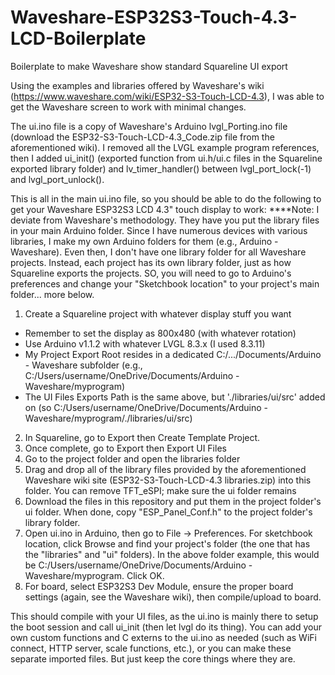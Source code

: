 # Waveshare-ESP32S3-Touch-4.3-LCD-Boilerplate
Boilerplate to make Waveshare show standard Squareline UI export

Using the examples and libraries offered by Waveshare's wiki (https://www.waveshare.com/wiki/ESP32-S3-Touch-LCD-4.3), I was able to get the Waveshare screen to work with minimal changes.

The ui.ino file is a copy of Waveshare's Arduino lvgl_Porting.ino file (download the ESP32-S3-Touch-LCD-4.3_Code.zip file from the aforementioned wiki). I removed all the LVGL example program references, then I added ui_init() (exported function from ui.h/ui.c files in the Squareline exported library folder) and lv_timer_handler() between lvgl_port_lock(-1) and lvgl_port_unlock().

This is all in the main ui.ino file, so you should be able to do the following to get your Waveshare ESP32S3 LCD 4.3" touch display to work:
****Note: I deviate from Waveshare's methodology. They have you put the library files in your main Arduino folder. Since I have numerous devices with various libraries, I make my own Arduino folders for them (e.g., Arduino - Waveshare). Even then, I don't have one library folder for all Waveshare projects. Instead, each project has its own library folder, just as how Squareline exports the projects. SO, you will need to go to Arduino's preferences and change your "Sketchbook location" to your project's main folder... more below.

1) Create a Squareline project with whatever display stuff you want
  - Remember to set the display as 800x480 (with whatever rotation)
  - Use Arduino v1.1.2 with whatever LVGL 8.3.x (I used 8.3.11)
  - My Project Export Root resides in a dedicated C:/.../Documents/Arduino - Waveshare subfolder (e.g., C:/Users/username/OneDrive/Documents/Arduino - Waveshare/myprogram)
  - The UI Files Exports Path is the same above, but './libraries/ui/src' added on (so C:/Users/username/OneDrive/Documents/Arduino - Waveshare/myprogram/./libraries/ui/src)
2) In Squareline, go to Export then Create Template Project.
3) Once complete, go to Export then Export UI Files
4) Go to the project folder and open the libraries folder
5) Drag and drop all of the library files provided by the aforementioned Waveshare wiki site (ESP32-S3-Touch-LCD-4.3 libraries.zip) into this folder. You can remove TFT_eSPI; make sure the ui folder remains
6) Download the files in this repository and put them in the project folder's ui folder. When done, copy "ESP_Panel_Conf.h" to the project folder's library folder.
7) Open ui.ino in Arduino, then go to File -> Preferences. For sketchbook location, click Browse and find your project's folder (the one that has the "libraries" and "ui" folders). In the above folder example, this would be C:/Users/username/OneDrive/Documents/Arduino - Waveshare/myprogram. Click OK.
8) For board, select ESP32S3 Dev Module, ensure the proper board settings (again, see the Waveshare wiki), then compile/upload to board.

This should compile with your UI files, as the ui.ino is mainly there to setup the boot session and call ui_init (then let lvgl do its thing). You can add your own custom functions and C externs to the ui.ino as needed (such as WiFi connect, HTTP server, scale functions, etc.), or you can make these separate imported files. But just keep the core things where they are.
